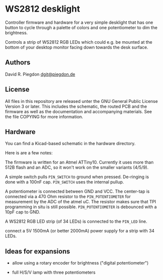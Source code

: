 <!-- vim: fo=a tw=80 colorcolumn=80 syntax=markdown :
-->

WS2812 desklight
================

Controller firmware and hardware for a very simple desklight that has
one button to cycle through a palette of colors
and one potentiometer to dim the brightness.

Controls a strip of WS2812 RGB LEDs which could e.g. be mounted at the bottom
of your desktop monitor facing down towards the desk surface.


Authors
-------

David R. Piegdon <dgit@piegdon.de>


License
-------

All files in this repository are released unter the GNU General Public License
Version 3 or later. This includes the schematic, the routed PCB and the firmware
as well as the documentation and accompanying materials. See the file COPYING
for more information.


Hardware
--------

You can find a Kicad-based schematic in the hardware directory.

Here is are a few notes:

The firmware is written for an Atmel ATTiny10.
Currently it uses more than 512B flash and an ADC, so it won't work on the
smaller variants (4/5/9).

A simple switch pulls `PIN_SWITCH` to ground when pressed. De-ringing is done
with a 100nF cap. `PIN_SWITCH` uses the internal pullup.

A potentiometer is connected between GND and VCC. The center-tap is connected
via a 470 Ohm resistor to the `PIN_POTENTIOMETER` for measurement by the ADC of
the atmel uC. The resistor makes sure that TPI programming in situ is still
possible. `PIN_POTENTIOMETER` is debounced with a 10pF cap to GND.

A WS2812 RGB LED strip (of 34 LEDs) is connected to the `PIN_LED` line.

connect a 5V 1500mA (or better 2000mA) power supply for a strip with 34 LEDs.


Ideas for expansions
--------------------

* allow using a rotary encoder for brightness ("digital potentiometer")

* full H/S/V lamp with three potentiometers

